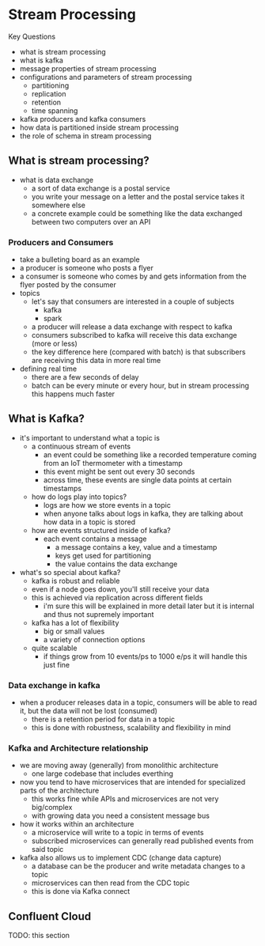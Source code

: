 # Stream Processing
Key Questions
- what is stream processing
- what is kafka
- message properties of stream processing
- configurations and parameters of stream processing
    - partitioning
    - replication
    - retention
    - time spanning
- kafka producers and kafka consumers
- how data is partitioned inside stream processing
- the role of schema in stream processing

## What is stream processing?
- what is data exchange
    - a sort of data exchange is a postal service
    - you write your message on a letter and the postal service takes it somewhere else
    - a concrete example could be something like the data exchanged between two computers over an API

### Producers and Consumers
- take a bulleting board as an example
- a producer is someone who posts a flyer
- a consumer is someone who comes by and gets information from the flyer posted by the consumer
- topics
    - let's say that consumers are interested in a couple of subjects
        - kafka
        - spark
    - a producer will release a data exchange with respect to kafka
    - consumers subscribed to kafka will receive this data exchange (more or less)
    - the key difference here (compared with batch) is that subscribers are receiving this data in more real time 
- defining real time
    - there are a few seconds of delay
    - batch can be every minute or every hour, but in stream processing this happens much faster

## What is Kafka?
- it's important to understand what a topic is
    - a continuous stream of events
        - an event could be something like a recorded temperature coming from an IoT thermometer with a timestamp
        - this event might be sent out every 30 seconds
        - across time, these events are single data points at certain timestamps
    - how do logs play into topics?
        - logs are how we store events in a topic
        - when anyone talks about logs in kafka, they are talking about how data in a topic is stored
    - how are events structured inside of kafka?
        - each event contains a message
            - a message contains a key, value and a timestamp
            - keys get used for partitioning
            - the value contains the data exchange
- what's so special about kafka?
    - kafka is robust and reliable
    - even if a node goes down, you'll still receive your data
    - this is achieved via replication across different fields
        - i'm sure this will be explained in more detail later but it is internal and thus not supremely important
    - kafka has a lot of flexibility
        - big or small values
        - a variety of connection options
    - quite scalable
        - if things grow from 10 events/ps to 1000 e/ps it will handle this just fine

### Data exchange in kafka
- when a producer releases data in a topic, consumers will be able to read it, but the data will not be lost (consumed)
    - there is a retention period for data in a topic
    - this is done with robustness, scalability and flexibility in mind

### Kafka and Architecture relationship
- we are moving away (generally) from monolithic architecture
    - one large codebase that includes everthing
- now you tend to have microservices that are intended for specialized parts of the architecture
    - this works fine while APIs and microservices are not very big/complex
    - with growing data you need a consistent message bus
- how it works within an architecture
    - a microservice will write to a topic in terms of events
    - subscribed microservices can generally read published events from said topic
- kafka also allows us to implement CDC (change data capture)
    - a database can be the producer and write metadata changes to a topic
    - microservices can then read from the CDC topic
    - this is done via Kafka connect

## Confluent Cloud
TODO: this section
